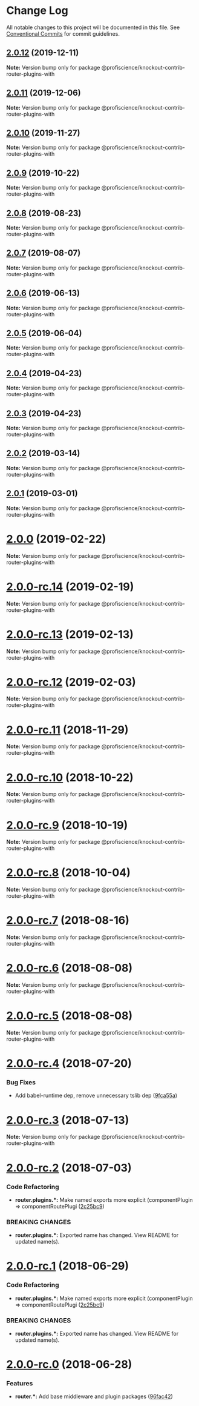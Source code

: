 # Change Log

All notable changes to this project will be documented in this file.
See [Conventional Commits](https://conventionalcommits.org) for commit guidelines.

## [2.0.12](https://github.com/Profiscience/knockout-contrib/compare/@profiscience/knockout-contrib-router-plugins-with@2.0.11...@profiscience/knockout-contrib-router-plugins-with@2.0.12) (2019-12-11)

**Note:** Version bump only for package @profiscience/knockout-contrib-router-plugins-with





## [2.0.11](https://github.com/Profiscience/knockout-contrib/compare/@profiscience/knockout-contrib-router-plugins-with@2.0.10...@profiscience/knockout-contrib-router-plugins-with@2.0.11) (2019-12-06)

**Note:** Version bump only for package @profiscience/knockout-contrib-router-plugins-with





## [2.0.10](https://github.com/Profiscience/knockout-contrib/compare/@profiscience/knockout-contrib-router-plugins-with@2.0.9...@profiscience/knockout-contrib-router-plugins-with@2.0.10) (2019-11-27)

**Note:** Version bump only for package @profiscience/knockout-contrib-router-plugins-with





## [2.0.9](https://github.com/Profiscience/knockout-contrib/compare/@profiscience/knockout-contrib-router-plugins-with@2.0.8...@profiscience/knockout-contrib-router-plugins-with@2.0.9) (2019-10-22)

**Note:** Version bump only for package @profiscience/knockout-contrib-router-plugins-with





## [2.0.8](https://github.com/Profiscience/knockout-contrib/compare/@profiscience/knockout-contrib-router-plugins-with@2.0.7...@profiscience/knockout-contrib-router-plugins-with@2.0.8) (2019-08-23)

**Note:** Version bump only for package @profiscience/knockout-contrib-router-plugins-with





## [2.0.7](https://github.com/Profiscience/knockout-contrib/compare/@profiscience/knockout-contrib-router-plugins-with@2.0.6...@profiscience/knockout-contrib-router-plugins-with@2.0.7) (2019-08-07)

**Note:** Version bump only for package @profiscience/knockout-contrib-router-plugins-with

## [2.0.6](https://github.com/Profiscience/knockout-contrib/compare/@profiscience/knockout-contrib-router-plugins-with@2.0.5...@profiscience/knockout-contrib-router-plugins-with@2.0.6) (2019-06-13)

**Note:** Version bump only for package @profiscience/knockout-contrib-router-plugins-with

## [2.0.5](https://github.com/Profiscience/knockout-contrib/compare/@profiscience/knockout-contrib-router-plugins-with@2.0.4...@profiscience/knockout-contrib-router-plugins-with@2.0.5) (2019-06-04)

**Note:** Version bump only for package @profiscience/knockout-contrib-router-plugins-with

## [2.0.4](https://github.com/Profiscience/knockout-contrib/compare/@profiscience/knockout-contrib-router-plugins-with@2.0.3...@profiscience/knockout-contrib-router-plugins-with@2.0.4) (2019-04-23)

**Note:** Version bump only for package @profiscience/knockout-contrib-router-plugins-with

## [2.0.3](https://github.com/Profiscience/knockout-contrib/compare/@profiscience/knockout-contrib-router-plugins-with@2.0.2...@profiscience/knockout-contrib-router-plugins-with@2.0.3) (2019-04-23)

**Note:** Version bump only for package @profiscience/knockout-contrib-router-plugins-with

## [2.0.2](https://github.com/Profiscience/knockout-contrib/compare/@profiscience/knockout-contrib-router-plugins-with@2.0.1...@profiscience/knockout-contrib-router-plugins-with@2.0.2) (2019-03-14)

**Note:** Version bump only for package @profiscience/knockout-contrib-router-plugins-with

## [2.0.1](https://github.com/Profiscience/knockout-contrib/compare/@profiscience/knockout-contrib-router-plugins-with@2.0.0...@profiscience/knockout-contrib-router-plugins-with@2.0.1) (2019-03-01)

**Note:** Version bump only for package @profiscience/knockout-contrib-router-plugins-with

# [2.0.0](https://github.com/Profiscience/knockout-contrib/compare/@profiscience/knockout-contrib-router-plugins-with@2.0.0-rc.14...@profiscience/knockout-contrib-router-plugins-with@2.0.0) (2019-02-22)

**Note:** Version bump only for package @profiscience/knockout-contrib-router-plugins-with

# [2.0.0-rc.14](https://github.com/Profiscience/knockout-contrib/compare/@profiscience/knockout-contrib-router-plugins-with@2.0.0-rc.13...@profiscience/knockout-contrib-router-plugins-with@2.0.0-rc.14) (2019-02-19)

**Note:** Version bump only for package @profiscience/knockout-contrib-router-plugins-with

# [2.0.0-rc.13](https://github.com/Profiscience/knockout-contrib/compare/@profiscience/knockout-contrib-router-plugins-with@2.0.0-rc.12...@profiscience/knockout-contrib-router-plugins-with@2.0.0-rc.13) (2019-02-13)

**Note:** Version bump only for package @profiscience/knockout-contrib-router-plugins-with

# [2.0.0-rc.12](https://github.com/Profiscience/knockout-contrib/compare/@profiscience/knockout-contrib-router-plugins-with@2.0.0-rc.11...@profiscience/knockout-contrib-router-plugins-with@2.0.0-rc.12) (2019-02-03)

**Note:** Version bump only for package @profiscience/knockout-contrib-router-plugins-with

# [2.0.0-rc.11](https://github.com/Profiscience/knockout-contrib/compare/@profiscience/knockout-contrib-router-plugins-with@2.0.0-rc.10...@profiscience/knockout-contrib-router-plugins-with@2.0.0-rc.11) (2018-11-29)

**Note:** Version bump only for package @profiscience/knockout-contrib-router-plugins-with

# [2.0.0-rc.10](https://github.com/Profiscience/knockout-contrib/compare/@profiscience/knockout-contrib-router-plugins-with@2.0.0-rc.9...@profiscience/knockout-contrib-router-plugins-with@2.0.0-rc.10) (2018-10-22)

**Note:** Version bump only for package @profiscience/knockout-contrib-router-plugins-with

# [2.0.0-rc.9](https://github.com/Profiscience/knockout-contrib/compare/@profiscience/knockout-contrib-router-plugins-with@2.0.0-rc.8...@profiscience/knockout-contrib-router-plugins-with@2.0.0-rc.9) (2018-10-19)

**Note:** Version bump only for package @profiscience/knockout-contrib-router-plugins-with

<a name="2.0.0-rc.8"></a>

# [2.0.0-rc.8](https://github.com/Profiscience/knockout-contrib/compare/@profiscience/knockout-contrib-router-plugins-with@2.0.0-rc.7...@profiscience/knockout-contrib-router-plugins-with@2.0.0-rc.8) (2018-10-04)

**Note:** Version bump only for package @profiscience/knockout-contrib-router-plugins-with

<a name="2.0.0-rc.7"></a>

# [2.0.0-rc.7](https://github.com/Profiscience/knockout-contrib/compare/@profiscience/knockout-contrib-router-plugins-with@2.0.0-rc.6...@profiscience/knockout-contrib-router-plugins-with@2.0.0-rc.7) (2018-08-16)

**Note:** Version bump only for package @profiscience/knockout-contrib-router-plugins-with

<a name="2.0.0-rc.6"></a>

# [2.0.0-rc.6](https://github.com/Profiscience/knockout-contrib/compare/@profiscience/knockout-contrib-router-plugins-with@2.0.0-rc.5...@profiscience/knockout-contrib-router-plugins-with@2.0.0-rc.6) (2018-08-08)

**Note:** Version bump only for package @profiscience/knockout-contrib-router-plugins-with

<a name="2.0.0-rc.5"></a>

# [2.0.0-rc.5](https://github.com/Profiscience/knockout-contrib/compare/@profiscience/knockout-contrib-router-plugins-with@2.0.0-rc.4...@profiscience/knockout-contrib-router-plugins-with@2.0.0-rc.5) (2018-08-08)

**Note:** Version bump only for package @profiscience/knockout-contrib-router-plugins-with

<a name="2.0.0-rc.4"></a>

# [2.0.0-rc.4](https://github.com/Profiscience/knockout-contrib/compare/@profiscience/knockout-contrib-router-plugins-with@2.0.0-rc.3...@profiscience/knockout-contrib-router-plugins-with@2.0.0-rc.4) (2018-07-20)

### Bug Fixes

- Add babel-runtime dep, remove unnecessary tslib dep ([9fca55a](https://github.com/Profiscience/knockout-contrib/commit/9fca55a))

<a name="2.0.0-rc.3"></a>

# [2.0.0-rc.3](https://github.com/Profiscience/knockout-contrib/compare/@profiscience/knockout-contrib-router-plugins-with@2.0.0-rc.2...@profiscience/knockout-contrib-router-plugins-with@2.0.0-rc.3) (2018-07-13)

**Note:** Version bump only for package @profiscience/knockout-contrib-router-plugins-with

<a name="2.0.0-rc.2"></a>

# [2.0.0-rc.2](https://github.com/Profiscience/knockout-contrib/compare/@profiscience/knockout-contrib-router-plugins-with@2.0.0-rc.0...@profiscience/knockout-contrib-router-plugins-with@2.0.0-rc.2) (2018-07-03)

### Code Refactoring

- **router.plugins.\*:** Make named exports more explicit (componentPlugin => componentRoutePlugi ([2c25bc9](https://github.com/Profiscience/knockout-contrib/commit/2c25bc9))

### BREAKING CHANGES

- **router.plugins.\*:** Exported name has changed. View README for updated name(s).

<a name="2.0.0-rc.1"></a>

# [2.0.0-rc.1](https://github.com/Profiscience/knockout-contrib/compare/@profiscience/knockout-contrib-router-plugins-with@2.0.0-rc.0...@profiscience/knockout-contrib-router-plugins-with@2.0.0-rc.1) (2018-06-29)

### Code Refactoring

- **router.plugins.\*:** Make named exports more explicit (componentPlugin => componentRoutePlugi ([2c25bc9](https://github.com/Profiscience/knockout-contrib/commit/2c25bc9))

### BREAKING CHANGES

- **router.plugins.\*:** Exported name has changed. View README for updated name(s).

<a name="2.0.0-rc.0"></a>

# [2.0.0-rc.0](https://github.com/Profiscience/knockout-contrib/compare/@profiscience/knockout-contrib-router-plugins-with@1.0.0-alpha.10...@profiscience/knockout-contrib-router-plugins-with@2.0.0-rc.0) (2018-06-28)

### Features

- **router.\*:** Add base middleware and plugin packages ([96fac42](https://github.com/Profiscience/knockout-contrib/commit/96fac42))
